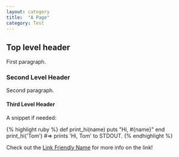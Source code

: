 ```yaml
---
layout: category
title:  "A Page"
category: Test
---
```


## Top level header

First paragraph.

### Second Level Header

Second paragraph.


#### Third Level Header

A snippet if needed:

{% highlight ruby %}
def print_hi(name)
  puts "Hi, #{name}"
end
print_hi('Tom')
#=> prints 'Hi, Tom' to STDOUT.
{% endhighlight %}

Check out the [Link Friendly Name][link-ref] for more info on the link!

[link-ref]: http://jason-c-daniels.net/
